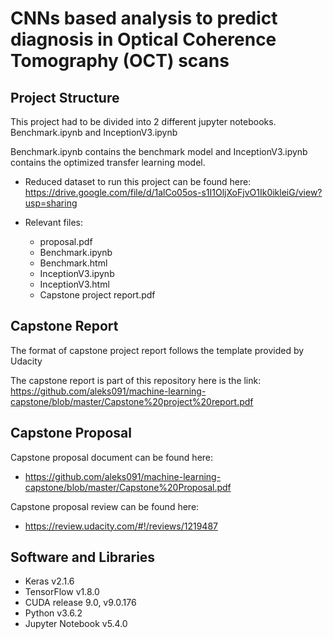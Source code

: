 # CNNs based analysis to predict diagnosis in Optical Coherence Tomography (OCT) scans

## Project Structure

This project had to be divided into 2 different jupyter notebooks.
Benchmark.ipynb and InceptionV3.ipynb 

Benchmark.ipynb contains the benchmark model and InceptionV3.ipynb contains the optimized transfer learning model. 

- Reduced dataset to run this project can be found here: https://drive.google.com/file/d/1alCo05os-s1I1OljXoFjvO1Ik0ikleiG/view?usp=sharing

- Relevant files:
	- proposal.pdf
	- Benchmark.ipynb 
	- Benchmark.html
	- InceptionV3.ipynb
	- InceptionV3.html
	- Capstone project report.pdf

## Capstone Report

The format of capstone project report follows the template provided by Udacity 

The capstone report is part of this repository here is the link: https://github.com/aleks091/machine-learning-capstone/blob/master/Capstone%20project%20report.pdf

	
## Capstone Proposal

Capstone proposal document can be found here: 
- https://github.com/aleks091/machine-learning-capstone/blob/master/Capstone%20Proposal.pdf

Capstone proposal review can be found here:
- https://review.udacity.com/#!/reviews/1219487

## Software and Libraries
- Keras v2.1.6
- TensorFlow v1.8.0
- CUDA release 9.0, v9.0.176
- Python v3.6.2
- Jupyter Notebook v5.4.0

